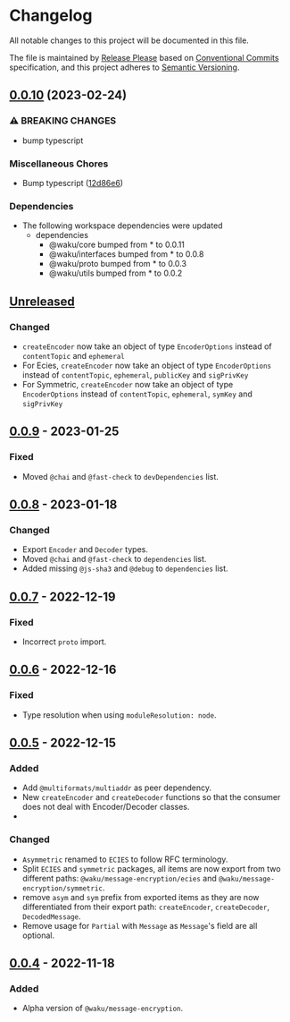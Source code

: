 # Changelog

All notable changes to this project will be documented in this file.

The file is maintained by [Release Please](https://github.com/googleapis/release-please) based on [Conventional Commits](https://www.conventionalcommits.org) specification,
and this project adheres to [Semantic Versioning](https://semver.org/spec/v2.0.0.html).

## [0.0.10](https://github.com/waku-org/js-waku/compare/message-encryption-v0.0.9...message-encryption-v0.0.10) (2023-02-24)


### ⚠ BREAKING CHANGES

* bump typescript

### Miscellaneous Chores

* Bump typescript ([12d86e6](https://github.com/waku-org/js-waku/commit/12d86e6abcc68e27c39ca86b4f0dc2b68cdd6000))


### Dependencies

* The following workspace dependencies were updated
  * dependencies
    * @waku/core bumped from * to 0.0.11
    * @waku/interfaces bumped from * to 0.0.8
    * @waku/proto bumped from * to 0.0.3
    * @waku/utils bumped from * to 0.0.2

## [Unreleased]

### Changed

- `createEncoder` now take an object of type `EncoderOptions` instead of `contentTopic` and `ephemeral`
- For Ecies, `createEncoder` now take an object of type `EncoderOptions` instead of `contentTopic`, `ephemeral`, `publicKey` and `sigPrivKey`
- For Symmetric, `createEncoder` now take an object of type `EncoderOptions` instead of `contentTopic`, `ephemeral`, `symKey` and `sigPrivKey`

## [0.0.9] - 2023-01-25

### Fixed

- Moved `@chai` and `@fast-check` to `devDependencies` list.

## [0.0.8] - 2023-01-18

### Changed

- Export `Encoder` and `Decoder` types.
- Moved `@chai` and `@fast-check` to `dependencies` list.
- Added missing `@js-sha3` and `@debug` to `dependencies` list.

## [0.0.7] - 2022-12-19

### Fixed

- Incorrect `proto` import.

## [0.0.6] - 2022-12-16

### Fixed

- Type resolution when using `moduleResolution: node`.

## [0.0.5] - 2022-12-15

### Added

- Add `@multiformats/multiaddr` as peer dependency.
- New `createEncoder` and `createDecoder` functions so that the consumer does not deal with Encoder/Decoder classes.
-

### Changed

- `Asymmetric` renamed to `ECIES` to follow RFC terminology.
- Split `ECIES` and `symmetric` packages, all items are now export from two different paths: `@waku/message-encryption/ecies` and `@waku/message-encryption/symmetric`.
- remove `asym` and `sym` prefix from exported items as they are now differentiated from their export path: `createEncoder`, `createDecoder`, `DecodedMessage`.
- Remove usage for `Partial` with `Message` as `Message`'s field are all optional.

## [0.0.4] - 2022-11-18

### Added

- Alpha version of `@waku/message-encryption`.

[unreleased]: https://github.com/waku-org/js-waku/compare/@waku/message-encryption@0.0.9...HEAD
[0.0.9]: https://github.com/waku-org/js-waku/compare/@waku/message-encryption@0.0.8...@waku/message-encryption@0.0.9
[0.0.8]: https://github.com/waku-org/js-waku/compare/@waku/message-encryption@0.0.7...@waku/message-encryption@0.0.8
[0.0.7]: https://github.com/waku-org/js-waku/compare/@waku/message-encryption@0.0.6...@waku/message-encryption@0.0.7
[0.0.6]: https://github.com/waku-org/js-waku/compare/@waku/message-encryption@0.0.5...@waku/message-encryption@0.0.6
[0.0.5]: https://github.com/waku-org/js-waku/compare/@waku/message-encryption@0.0.4...@waku/message-encryption@0.0.5
[0.0.4]: https://github.com/waku-org/js-waku/compare/@waku/message-encryption@0.0.3...@waku/message-encryption@0.0.4
[0.0.3]: https://github.com/waku-org/js-waku/compare/@waku/message-encryption@0.0.2...%40waku/message-encryption@0.0.3
[0.0.2]: https://github.com/waku-org/js-waku/compare/@waku/message-encryption@0.0.1...%40waku/message-encryption@0.0.2
[0.0.1]: https://github.com/status-im/js-waku/compare/a20b7809d61ff9a9732aba82b99bbe99f229b935...%40waku/message-encryption%400.0.2
